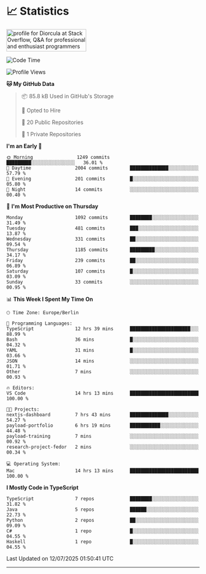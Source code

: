 # 📈 Statistics
 <a href="https://stackoverflow.com/users/10433530/diorcula"><img src="https://stackoverflow.com/users/flair/10433530.png" width="208" height="58" alt="profile for Diorcula at Stack Overflow, Q&amp;A for professional and enthusiast programmers" title="profile for Diorcula at Stack Overflow, Q&amp;A for professional and enthusiast programmers"></a>
 
<!--START_SECTION:waka-->
![Code Time](http://img.shields.io/badge/Code%20Time-474%20hrs%2011%20mins-blue)

![Profile Views](http://img.shields.io/badge/Profile%20Views-0-blue)

**🐱 My GitHub Data** 

> 📦 85.8 kB Used in GitHub's Storage 
 > 
> 💼 Opted to Hire
 > 
> 📜 20 Public Repositories 
 > 
> 🔑 1 Private Repositories 
 > 
**I'm an Early 🐤** 

```text
🌞 Morning                1249 commits        █████████░░░░░░░░░░░░░░░░   36.01 % 
🌆 Daytime                2004 commits        ██████████████░░░░░░░░░░░   57.79 % 
🌃 Evening                201 commits         █░░░░░░░░░░░░░░░░░░░░░░░░   05.80 % 
🌙 Night                  14 commits          ░░░░░░░░░░░░░░░░░░░░░░░░░   00.40 % 
```
📅 **I'm Most Productive on Thursday** 

```text
Monday                   1092 commits        ████████░░░░░░░░░░░░░░░░░   31.49 % 
Tuesday                  481 commits         ███░░░░░░░░░░░░░░░░░░░░░░   13.87 % 
Wednesday                331 commits         ██░░░░░░░░░░░░░░░░░░░░░░░   09.54 % 
Thursday                 1185 commits        █████████░░░░░░░░░░░░░░░░   34.17 % 
Friday                   239 commits         ██░░░░░░░░░░░░░░░░░░░░░░░   06.89 % 
Saturday                 107 commits         █░░░░░░░░░░░░░░░░░░░░░░░░   03.09 % 
Sunday                   33 commits          ░░░░░░░░░░░░░░░░░░░░░░░░░   00.95 % 
```


📊 **This Week I Spent My Time On** 

```text
🕑︎ Time Zone: Europe/Berlin

💬 Programming Languages: 
TypeScript               12 hrs 39 mins      ██████████████████████░░░   88.99 % 
Bash                     36 mins             █░░░░░░░░░░░░░░░░░░░░░░░░   04.32 % 
YAML                     31 mins             █░░░░░░░░░░░░░░░░░░░░░░░░   03.66 % 
JSON                     14 mins             ░░░░░░░░░░░░░░░░░░░░░░░░░   01.71 % 
Other                    7 mins              ░░░░░░░░░░░░░░░░░░░░░░░░░   00.93 % 

🔥 Editors: 
VS Code                  14 hrs 13 mins      █████████████████████████   100.00 % 

🐱‍💻 Projects: 
nextjs-dashboard         7 hrs 43 mins       ██████████████░░░░░░░░░░░   54.27 % 
payload-portfolio        6 hrs 19 mins       ███████████░░░░░░░░░░░░░░   44.48 % 
payload-training         7 mins              ░░░░░░░░░░░░░░░░░░░░░░░░░   00.92 % 
research-project-fedor   2 mins              ░░░░░░░░░░░░░░░░░░░░░░░░░   00.34 % 

💻 Operating System: 
Mac                      14 hrs 13 mins      █████████████████████████   100.00 % 
```

**I Mostly Code in TypeScript** 

```text
TypeScript               7 repos             ████████░░░░░░░░░░░░░░░░░   31.82 % 
Java                     5 repos             ██████░░░░░░░░░░░░░░░░░░░   22.73 % 
Python                   2 repos             ██░░░░░░░░░░░░░░░░░░░░░░░   09.09 % 
C#                       1 repo              █░░░░░░░░░░░░░░░░░░░░░░░░   04.55 % 
Haskell                  1 repo              █░░░░░░░░░░░░░░░░░░░░░░░░   04.55 % 
```




 Last Updated on 12/07/2025 01:50:41 UTC
<!--END_SECTION:waka-->
 
---

